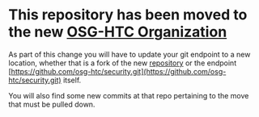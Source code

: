 # This repository has been moved to the new [OSG-HTC Organization](https://github.com/osg-htc)

As part of this change you will have to update your git endpoint to a new location, whether that is a fork of the new [repository](https://github.com/osg-htc/security/fork) or the endpoint [https://github.com/osg-htc/security.git](https://github.com/osg-htc/security.git) itself.

You will also find some new commits at that repo pertaining to the move that must be pulled down. 
